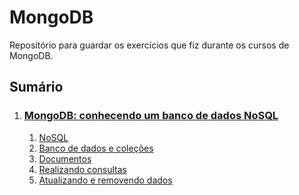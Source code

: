 # MongoDB

Repositório para guardar os exercícios que fiz durante os cursos de MongoDB.

## Sumário

1. ### [MongoDB: conhecendo um banco de dados NoSQL]()

   1. [NoSQL]()
   2. [Banco de dados e coleções]()
   3. [Documentos]()
   4. [Realizando consultas]()
   5. [Atualizando e removendo dados]()
